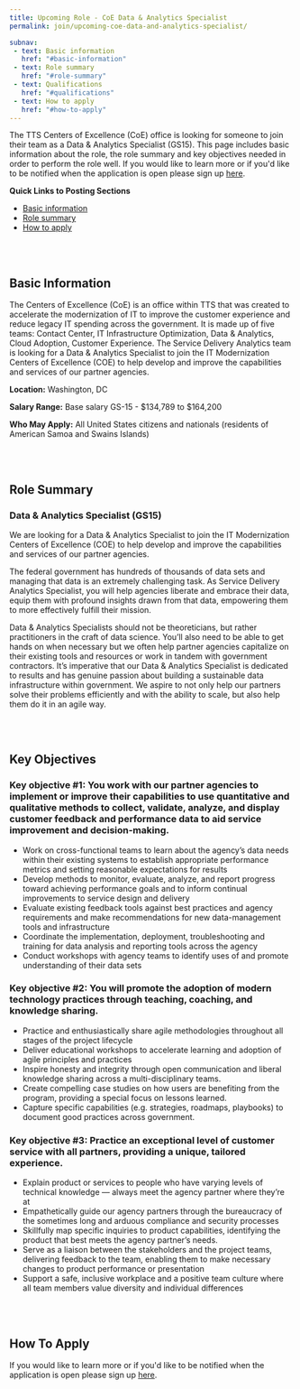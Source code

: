 ```yaml
---
title: Upcoming Role - CoE Data & Analytics Specialist
permalink: join/upcoming-coe-data-and-analytics-specialist/

subnav:
 - text: Basic information
   href: "#basic-information"
 - text: Role summary
   href: "#role-summary"
 - text: Qualifications
   href: "#qualifications"
 - text: How to apply
   href: "#how-to-apply"
---
```


The TTS Centers of Excellence (CoE) office is looking for someone to join their team as a Data & Analytics Specialist (GS15). This page includes basic information about the role, the role summary and key objectives needed in order to perform the role well.
If you would like to learn more or if you'd like to be notified when the application is open please sign up [here](https://docs.google.com/forms/d/e/1FAIpQLScT9zxeQnB4RHzeAAoADHtH5V9ySRLqZLMX4t1KijVqALECkw/viewform?usp=sf_link).

**Quick Links to Posting Sections**
- [Basic information]({{site.baseurl}}/join/upcoming-coe-data-and-analytics-specialist/#basic-information)
- [Role summary]({{site.baseurl}}/join/upcoming-coe-data-and-analytics-specialist/#role-summary)
- [How to apply]({{site.baseurl}}/join/upcoming-coe-data-and-analytics-specialist/#how-to-apply)


<div class="paragraph"><p><br>
<br></p></div>


## Basic Information

The Centers of Excellence (CoE) is an office within TTS that was created to accelerate the modernization of IT to improve
the customer experience and reduce legacy IT spending across the government. It is made up of five teams: Contact Center, IT
Infrastructure Optimization, Data & Analytics, Cloud Adoption, Customer Experience. The Service Delivery Analytics team is looking for a Data & Analytics Specialist to join the IT Modernization Centers of Excellence (COE) to help develop and improve the capabilities and services of our partner agencies.


**Location:**
Washington, DC

**Salary Range:**
Base salary GS-15 - $134,789 to $164,200

**Who May Apply:**
All United States citizens and nationals (residents of American Samoa and Swains Islands)

<div class="paragraph"><p><br>
<br></p></div>


## Role Summary

### Data & Analytics Specialist (GS15)

We are looking for a Data & Analytics Specialist to join the IT Modernization Centers of Excellence (COE) to help develop and improve the capabilities and services of our partner agencies.

The federal government has hundreds of thousands of data sets and managing that data is an extremely challenging task. As Service Delivery Analytics Specialist, you will help agencies liberate and embrace their data, equip them with profound insights drawn from that data, empowering them to more effectively fulfill their mission.

Data & Analytics Specialists should not be theoreticians, but rather practitioners in the craft of data science. You’ll also need to be able to get hands on when necessary but we often help partner agencies capitalize on their existing tools and resources or work in tandem with government contractors. It’s imperative that our Data & Analytics Specialist is dedicated to results and has genuine passion about building a sustainable data infrastructure within government. We aspire to not only help our partners solve their problems efficiently and with the ability to scale, but also help them do it in an agile way.


<div class="paragraph"><p><br>
<br></p></div>

## Key Objectives

### Key objective #1: You work with our partner agencies to implement or improve their capabilities to use quantitative and qualitative methods to collect, validate, analyze, and display customer feedback and performance data to aid service improvement and decision-making.

- Work on cross-functional teams to learn about the agency’s data needs within their existing systems to establish appropriate performance metrics and setting reasonable expectations for results
- Develop methods to monitor, evaluate, analyze, and report progress toward achieving performance goals and to inform continual improvements to service design and delivery
- Evaluate existing feedback tools against best practices and agency requirements and make recommendations for new data-management tools and infrastructure
- Coordinate the implementation, deployment, troubleshooting and training for data analysis and reporting tools across the agency
- Conduct workshops with agency teams to identify uses of and promote understanding of their data sets

### Key objective #2: You will promote the adoption of modern technology practices through teaching, coaching, and knowledge sharing.

- Practice and enthusiastically share agile methodologies throughout all stages of the project lifecycle
- Deliver educational workshops to accelerate learning and adoption of agile principles and practices
- Inspire honesty and integrity through open communication and liberal knowledge sharing across a multi-disciplinary teams.
- Create compelling case studies on how users are benefiting from the program, providing a special focus on lessons learned.
- Capture specific capabilities (e.g. strategies, roadmaps, playbooks) to document good practices across government.



### Key objective #3: Practice an exceptional level of customer service with all partners, providing a unique, tailored experience.

- Explain product or services to people who have varying levels of technical knowledge — always meet the agency partner where they’re at
- Empathetically guide our agency partners through the bureaucracy of the sometimes long and arduous compliance and security processes
- Skillfully map specific inquiries to product capabilities, identifying the product that best meets the agency partner’s needs.
- Serve as a liaison between the stakeholders and the project teams, delivering feedback to the team, enabling them to make necessary changes to product performance or presentation
- Support a safe, inclusive workplace and a positive team culture where all team members value diversity and individual differences



<div class="paragraph"><p><br>
<br></p></div>


## How To Apply

If you would like to learn more or if you'd like to be notified when the application is open please sign up [here](https://docs.google.com/forms/d/e/1FAIpQLScT9zxeQnB4RHzeAAoADHtH5V9ySRLqZLMX4t1KijVqALECkw/viewform?usp=sf_link).
